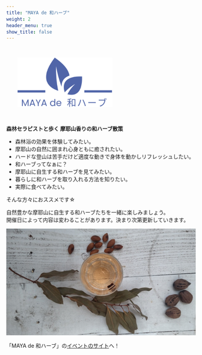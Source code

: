 ```yaml
---
title: "MAYA de 和ハーブ"
weight: 2
header_menu: true
show_title: false
---
```


<img src="/images/maya.svg" alt="MAYA de 和ハーブ" style="padding:30px;width:50%">

**森林セラピストと歩く 摩耶山香りの和ハーブ散策**

* 森林浴の効果を体験してみたい。
* 摩耶山の自然に囲まれ心身ともに癒されたい。
* ハードな登山は苦手だけど適度な動きで身体を動かしリフレッシュしたい。
* 和ハーブってなぁに？
* 摩耶山に自生する和ハーブを見てみたい。
* 暮らしに和ハーブを取り入れる方法を知りたい。
* 実際に食べてみたい。

そんな方々におススメです☆

自然豊かな摩耶山に自生する和ハーブたちを一緒に楽しみましょう。<br>
開催日によって内容は変わることがあります。決まり次第更新していきます。

![MAYA de 和ハーブ](/images/maya_de_waherb.jpg)

「MAYA de 和ハーブ」の[イベントのサイト](https://coubic.com/mayasan/621355)へ！
